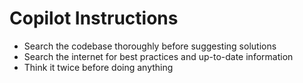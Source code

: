 # Copilot Instructions

- Search the codebase thoroughly before suggesting solutions
- Search the internet for best practices and up-to-date information
- Think it twice before doing anything
